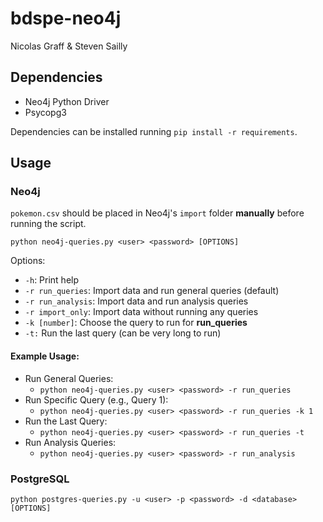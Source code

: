 # bdspe-neo4j

Nicolas Graff & Steven Sailly

## Dependencies

* Neo4j Python Driver
* Psycopg3

Dependencies can be installed running `pip install -r requirements`.

## Usage

### Neo4j

`pokemon.csv` should be placed in Neo4j's `import` folder **manually** before
running the script.

`python neo4j-queries.py <user> <password> [OPTIONS]`

Options:
- `-h`: Print help
- `-r run_queries`: Import data and run general queries (default)
- `-r run_analysis`: Import data and run analysis queries
- `-r import_only`: Import data without running any queries
- `-k [number]`: Choose the query to run for **run_queries**
- `-t:` Run the last query (can be very long to run)

#### Example Usage:
- Run General Queries:
    - `python neo4j-queries.py <user> <password> -r run_queries`
- Run Specific Query (e.g., Query 1):
    - `python neo4j-queries.py <user> <password> -r run_queries -k 1`
- Run the Last Query:
    - `python neo4j-queries.py <user> <password> -r run_queries -t`
- Run Analysis Queries:
    - `python neo4j-queries.py <user> <password> -r run_analysis`

### PostgreSQL

`python postgres-queries.py -u <user> -p <password> -d <database> [OPTIONS]`